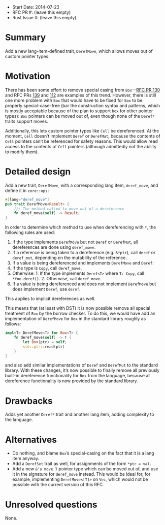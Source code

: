 - Start Date: 2014-07-23
- RFC PR #: (leave this empty)
- Rust Issue #: (leave this empty)

Summary
=======

Add a new lang-item-defined trait, `DerefMove`, which allows moves out of custom
pointer types.

Motivation
==========

There has been some effort to remove special casing from `Box`—[RFC PR
130](https://github.com/rust-lang/rfcs/pull/130) and RFC PRs
[139](https://github.com/rust-lang/rfcs/pull/139) and
[112](https://github.com/rust-lang/rfcs/pull/112) are examples of this trend.
However, there is still one more problem with `Box` that would have to be fixed
for `Box` to be properly special-case-free (bar the construction syntax and
patterns, which is mostly acceptable because of the plan to support `box`
for other pointer types): `Box` pointers can be moved out of, even though
none of the `Deref*` traits support moves.

Additionally, this lets custom pointer types like `Cell` be dereferenced. At the
moment, `Cell` doesn’t implement `Deref` or `DerefMut`, because the contents of
`Cell` pointers can’t be referenced for safety reasons. This would allow read
access to the contents of `Cell` pointers (although admittedly not the ability
to modify them).

Detailed design
===============

Add a new trait, `DerefMove`, with a corresponding lang item, `deref_move`, and
define it in `core::ops`:

```rust
#[lang="deref_move"]
pub trait DerefMove<Result> {
    /// The method called to move out of a dereference
    fn deref_move(self) -> Result;
}
```

In order to determine which method to use when dereferencing with `*`, the
following rules are used:

1. If the type implements `DerefMove` but not `Deref` or `DerefMut`, all
   dereferences are done using `deref_move`.
2. If a reference is being taken to a dereference (e.g. `&*ptr`), call `deref`
   or `deref_mut`, depending on the mutability of the reference.
3. If a value is being dereferenced and implements `DerefMove` and `Deref`:
  1. If the type is `Copy`, call `deref_move`.
  2. Otherwise:
    1. If the type implements `Deref<T>` where `T: Copy`, call `*foo.deref()`.
    2. Otherwise, call `deref_move`.
4. If a value is being dereferenced and does not implement `DerefMove` but does
   implement `Deref`, use `deref`.

This applies to implicit dereferences as well.

This means that (at least with DST) it is now possible remove all special
treatment of `Box` by the borrow checker. To do this, we would have add an
implementation of `DerefMove` for `Box` in the standard library roughly as
follows:

```rust
impl<T> DerefMove<T> for Box<T> {
    fn deref_move(self) -> T {
        let Box(ptr) = self;
        std::ptr::read(ptr)
    }
}
```

and also add similar implementations of `Deref` and `DerefMut` to the standard
library. With these changes, it’s now possible to finally remove all previously
built-in dereference functionality for `Box` from the language, because all
dereference functionality is now provided by the standard library.

Drawbacks
=========

Adds yet another `Deref*` trait and another lang item, adding complexity to the
language.

Alternatives
============

* Do nothing, and blame `Box`’s special-casing on the fact that it is a lang
  item anyway.
* Add a `DerefSet` trait as well, for assignments of the form `*ptr = val`.
* Add a new `&'a move T` pointer type which can be moved out of, and use it in
  the signature for `deref_move` instead. This would be ideal for, for example,
  implementing `DerefMove<[T]>` on `Vec`, which would not be possible with the
  current version of this RFC.

Unresolved questions
====================

None.
